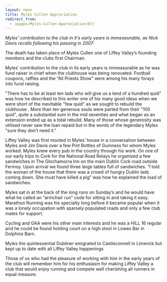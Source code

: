 ```yaml
---
layout: news
title: Myles Cullen Appreciation
redirect_from:
  - /pages/Myles-Cullen-Appreciation/67/
---
```


*Myles' contribution to the club in it's early years is immeasurable, as Nick Davis recalls following his passing in 2007:*

The death has taken place of Myles Cullen one of Liffey Valley’s founding members and the clubs first Chairman.

Myles’ contribution to the club in its early years is immeasurable as he was fund raiser in chief when the clubhouse was being renovated. Football coupons, raffles and the “All Priests Show” were among his many forays into fund raising.

"There has to be at least ten lads who will give us a lend of a hundred quid"  was how he described to this writer one of his many good ideas when we were short of the inevitable "few quid" as we sought to rebuild the clubhouse . More than ten generous souls were parted from their "100 quid", quite a substantial sum in the mid seventies and what began as an extension ended up as a total rebuild. Many of those whose generosity was utilised never saw the loan repaid but in the words of the legendary Myles "sure they don’t need it."

Liffey Valley was first mooted in Myles’ house in a conversation between Myles and Jim Davis over a few Pint Bottles of Guinness for whom Myles worked. Myles knew every pub in the country through his work. On one of our early trips to Cork for the National Road Relays he organized a few sandwiches in The Glochamorra Inn on the main Dublin Cork road outside Fermoy. Upon arrival we found three large tables full of sandwiches. “I told the woman of the house that there was a crowd of hungry Dublin lads coming down. She must have killed a pig” was how he explained the load of sandwiches.

Myles sat in at the back of the long runs on Sunday’s and he would have what he called an “armchair run” code for sitting in and taking it easy.  Marathon Running was his specialty long before it became popular when it was a lonely occupation with sparsely populated roads and only a few club mates for support.

Cycling and GAA were his other main interests and he was a HILL 16 regular and he could be found holding court on a high stool in Lowes Bar in Dolphins Barn.

Myles the quintessential Dubliner emigrated to Castleconnell in Limerick but kept up to date with all Liffey Valley happenings

Those of us who had the pleasure of working with him in the early years of the club will remember him for his enthusiasm for making Liffey Valley a club that would enjoy running and compete well cherishing all runners in equal measure.

